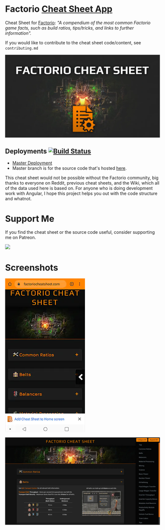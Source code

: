 # Factorio [Cheat Sheet App](https://factoriocheatsheet.com/)
Cheat Sheet for [Factorio](https://www.factorio.com/): *"A compendium of the most common Factorio game facts, such as build ratios, tips/tricks, and links to further information".*

If you would like to contribute to the cheat sheet code/content, see `contributing.md`

![Factorio Cheat Sheet](src/assets/icons/factorio-cheat-sheet-splash.webp)

## Deployments [![Build Status](https://github.com/deniszholob/factorio-cheat-sheet/actions/workflows/main.yml/badge.svg)](https://github.com/deniszholob/factorio-cheat-sheet/actions/workflows/main.yml)

* [Master Deployment](https://factoriocheatsheet.com/)
* Master branch is for the source code that's hosted [here](https://deniszholob.github.io/factorio-cheat-sheet/).


This cheat sheet would not be possible without the Factorio community, big thanks to everyone on Reddit, previous cheat sheets, and the Wiki, which all of the data used here is based on.
For anyone who is doing development work with Angular, I hope this project helps you out with the code structure and whatnot.


# Support Me
If you find the cheat sheet or the source code useful, consider supporting me on Patreon.

<img src="https://c5.patreon.com/external/logo/downloads_wordmark_white_on_coral.png" width="260" />

# Screenshots

![Factorio Cheat Sheet Mobile Website](screenshots/factorio-sheat-sheet-home-screen-phone.webp)

![Factorio Cheat Sheet Desktop Website](screenshots/factorio-sheat-sheet-screen-pc.webp)

